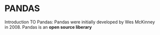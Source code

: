 # PANDAS
Introduction TO Pandas:
Pandas were initially developed by Wes McKinney in 2008. Pandas is an <b> open source liberary<b>
